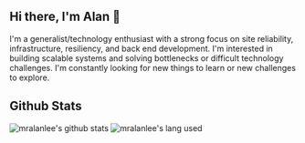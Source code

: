 ## Hi there, I'm Alan 👋

<!--
**mralanlee/mralanlee** is a ✨ _special_ ✨ repository because its `README.md` (this file) appears on your GitHub profile.

Here are some ideas to get you started:

- 🔭 I’m currently working on ...
- 🌱 I’m currently learning ...
- 👯 I’m looking to collaborate on ...
- 🤔 I’m looking for help with ...
- 💬 Ask me about ...
- 📫 How to reach me: ...
- 😄 Pronouns: ...
- ⚡ Fun fact: ...
-->

I'm a generalist/technology enthusiast with a strong focus on site reliability, infrastructure, resiliency, and back end development. I'm interested in building scalable systems and solving bottlenecks or difficult technology challenges. I'm constantly looking for new things to learn or new challenges to explore.

## Github Stats

![mralanlee's github stats](https://github-readme-stats.vercel.app/api?username=mralanlee&count_private=true&show_icons=true&theme=gruvbox)
![mralanlee's lang used](https://github-readme-stats.vercel.app/api/top-langs/?username=mralanlee&count_private=true&langs_count=5&layout=compact&theme=gruvbox)
